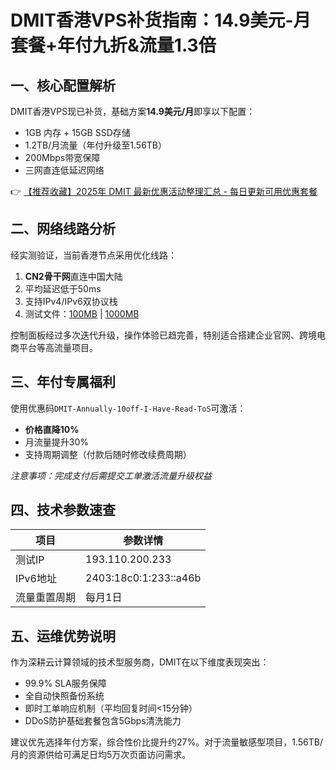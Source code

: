 # DMIT香港VPS补货指南：14.9美元-月套餐+年付九折&流量1.3倍

## 一、核心配置解析
DMIT香港VPS现已补货，基础方案**14.9美元/月**即享以下配置：
- 1GB 内存 + 15GB SSD存储
- 1.2TB/月流量（年付升级至1.56TB）
- 200Mbps带宽保障
- 三网直连低延迟网络

👉 [【推荐收藏】2025年 DMIT 最新优惠活动整理汇总 - 每日更新可用优惠套餐](https://bit.ly/dmit_coupon)

## 二、网络线路分析
经实测验证，当前香港节点采用优化线路：
1. **CN2骨干网**直连中国大陆
2. 平均延迟低于50ms
3. 支持IPv4/IPv6双协议栈
4. 测试文件：[100MB](http://hka.lg.dmit.io/100MB.test) | [1000MB](http://hka.lg.dmit.io/1000MB.test)

控制面板经过多次迭代升级，操作体验已趋完善，特别适合搭建企业官网、跨境电商平台等高流量项目。

## 三、年付专属福利
使用优惠码`DMIT-Annually-10off-I-Have-Read-ToS`可激活：
- **价格直降10%**
- 月流量提升30%
- 支持周期调整（付款后随时修改续费周期）

_注意事项：完成支付后需提交工单激活流量升级权益_

## 四、技术参数速查
| 项目        | 参数详情                  |
|-------------|-------------------------|
| 测试IP      | 193.110.200.233         |
| IPv6地址    | 2403:18c0:1:233::a46b  |
| 流量重置周期 | 每月1日                 |

## 五、运维优势说明
作为深耕云计算领域的技术型服务商，DMIT在以下维度表现突出：
- 99.9% SLA服务保障
- 全自动快照备份系统
- 即时工单响应机制（平均回复时间<15分钟）
- DDoS防护基础套餐包含5Gbps清洗能力

建议优先选择年付方案，综合性价比提升约27%。对于流量敏感型项目，1.56TB/月的资源供给可满足日均5万次页面访问需求。